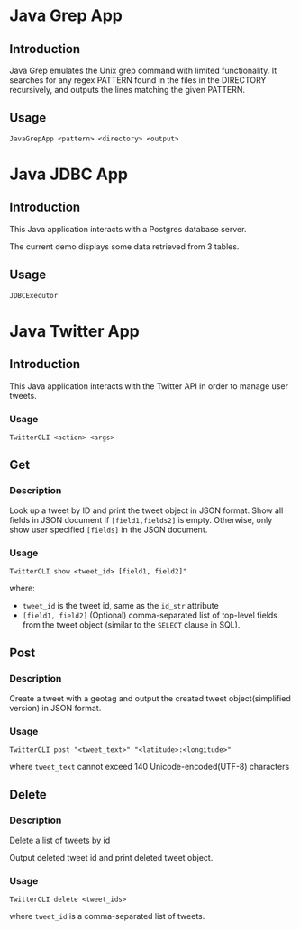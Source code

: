 # Java Grep App
## Introduction
Java Grep emulates the Unix grep command with limited functionality.
It searches for any regex PATTERN found in the files in the DIRECTORY recursively, and outputs the lines matching the given PATTERN. 
## Usage
`JavaGrepApp <pattern> <directory> <output>`

# Java JDBC App
## Introduction
This Java application interacts with a Postgres database server. 

The current demo displays some data retrieved from 3 tables. 
## Usage
`JDBCExecutor`

# Java Twitter App
## Introduction
This Java application interacts with the Twitter API in order to manage user tweets.
### Usage
`TwitterCLI <action> <args>`

## Get
### Description
Look up a tweet by ID and print the
tweet object in JSON format. Show all fields in
JSON document if `[field1,fields2]` is empty.
Otherwise, only show user specified `[fields]` in the
JSON document.
### Usage
`TwitterCLI show <tweet_id> [field1, field2]"`

where:
 * `tweet_id` is the tweet id, same as the `id_str` attribute
 * `[field1, field2]` (Optional) comma-separated list of top-level fields from the tweet object (similar to the `SELECT` clause in SQL).

## Post
### Description
Create a tweet with a geotag and output the created tweet object(simplified version)
in JSON format.
### Usage
`TwitterCLI post "<tweet_text>" "<latitude>:<longitude>"`

where `tweet_text` cannot exceed 140 Unicode-encoded(UTF-8) characters

## Delete
### Description
Delete a list of tweets by id

Output deleted tweet id and print deleted tweet object.
### Usage
`TwitterCLI delete <tweet_ids>`

where `tweet_id` is a comma-separated list of tweets.